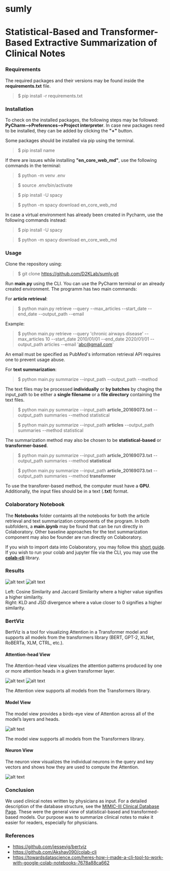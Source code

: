 # sumly


# Statistical-Based and Transformer-Based Extractive Summarization of Clinical Notes
              

### Requirements 
The required packages and their versions may be found inside the **requirements.txt** file.

> $ pip install -r requirements.txt


### Installation

To check on the installed packages, the following steps may be followed: **PyCharm-->Preferences-->Project interpreter**. In case new packages need to be installed, they can be added by clicking the **"+"** button.

Some packages should be installed via pip using the terminal.

> $ pip install name

If there are issues while installing  **"en_core_web_md"**, use the following commands in the terminal:

> $ python -m venv .env

> $ source .env/bin/activate

> $ pip install -U spacy

> $ python -m spacy download en_core_web_md

In case a virtual environment has already been created in Pycharm, use the following commands instead:

> $ pip install -U spacy

> $ python -m spacy download en_core_web_md


### Usage

Clone the repository using:

> $ git clone https://github.com/D2KLab/sumly.git

Run **main.py** using the CLI. You can use the PyCharm terminal or an already created environment. The programm has two main commands:

For **article retrieval**:

> $ python main.py retrieve --query --max_articles --start_date --end_date --output_path --email

Example:

> $ python main.py retrieve --query 'chronic airways disease' --max_articles 10 --start_date 2010/01/01 --end_date 2020/01/01 --output_path articles --email 'abc@gmail.com'

An email must be specified as PubMed's information retrieval API requires one to prevent usage abuse.

For **text summarization**:

> $ python main.py summarize --input_path --output_path --method

The text files may be processed **individually** or **by batches** by chaging the input_path to be either a **single filename** or a **file directory** containing the text files.

> $ python main.py summarize --input_path **article_20169073.txt** --output_path summaries --method statistical

> $ python main.py summarize --input_path **articles** --output_path summaries --method statistical

The summarization method may also be chosen to be **statistical-based** or **transformer-based**.

> $ python main.py summarize --input_path **article_20169073.txt** --output_path summaries --method **statistical**

> $ python main.py summarize --input_path **article_20169073.txt** --output_path summaries --method **transformer**

To use the transforer-based method, the computer must have a **GPU**. Additionally, the input files should be in a text (**.txt**) format. 


### Colaboratory Notebook

The **Notebooks** folder containts all the notebooks for both the article retrieval and text summarization components of the program. In both subfolders, a **main.ipynb** may be found that can be run directly in Colaboratory. Other baseline approaches for the text summarization component may also be founder are run directly on Colaboratory.

If you wish to import data into Colaboratory, you may follow this [short guide](https://medium.com/@rizvansaatov94/how-to-import-data-to-google-colab-for-the-beginner-6a311f051279). If you wish to run your colab and jupyter file via the CLI, you may use the [**colab-cli**](https://github.com/Akshay090/colab-cli) library.


### Results

![alt text](https://github.com/D2KLab/sumly/blob/main/Images/cos_and_jacc.png) ![alt text](https://github.com/D2KLab/sumly/blob/main/Images/kld_and_jsd.png)

Left: Cosine Similarity and Jaccard Similarity where a higher value signifies a higher similarity. <br/>
Right: KLD and JSD divergence where a value closer to 0 signifies a higher similarity.


### BertViz

BertViz is a tool for visualizing Attention in a Transformer model and supports all models from the transformers library (BERT, GPT-2, XLNet, RoBERTa, XLM, CTRL, etc.).

#### Attention-head View

The Attention-head view visualizes the attention patterns produced by one or more attention heads in a given transformer layer.

![alt text](https://github.com/D2KLab/sumly/blob/master/Images/head_thumbnail_left.png) 
![alt text](https://github.com/D2KLab/sumly/blob/master/Images/head_thumbnail_right.gif) 

The Attention view supports all models from the Transformers library.

#### Model View

The model view provides a birds-eye view of Attention across all of the model’s layers and heads.

![alt text](https://github.com/D2KLab/sumly/blob/master/Images/model_thumbnail.jpg) 

The model view supports all models from the Transformers library.

#### Neuron View

The neuron view visualizes the individual neurons in the query and key vectors and shows how they are used to compute the Attention.

![alt text](https://github.com/D2KLab/sumly/blob/master/Images/neuron_thumbnail.png)


### Conclusion

We used clinical notes written by physicians as input. For a detailed description of the database structure, see the [MIMIC-III Clinical Database Page](https://physionet.org/content/mimiciii-demo/1.4/). These were the general view of statistical-based and transformed-based models. Our purpose was to summarize clinical notes to make it easier for readers, especially for physicians.


### References

- https://github.com/jessevig/bertviz
- https://github.com/Akshay090/colab-cli
- https://towardsdatascience.com/heres-how-i-made-a-cli-tool-to-work-with-google-colab-notebooks-7678a88ca662
